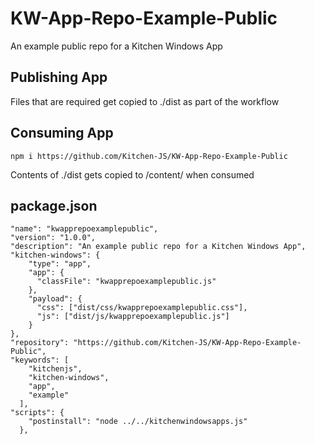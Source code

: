 # KW-App-Repo-Example-Public
An example public repo for a Kitchen Windows App

## Publishing App
Files that are required get copied to ./dist as part of the workflow

## Consuming App
```
npm i https://github.com/Kitchen-JS/KW-App-Repo-Example-Public
```
Contents of ./dist gets copied to /content/ when consumed

## package.json
```
"name": "kwapprepoexamplepublic",
"version": "1.0.0",
"description": "An example public repo for a Kitchen Windows App",
"kitchen-windows": {
    "type": "app",
    "app": {
      "classFile": "kwapprepoexamplepublic.js"
    },
    "payload": {
      "css": ["dist/css/kwapprepoexamplepublic.css"],
      "js": ["dist/js/kwapprepoexamplepublic.js"]
    }
},
"repository": "https://github.com/Kitchen-JS/KW-App-Repo-Example-Public",
"keywords": [
    "kitchenjs",
    "kitchen-windows",
    "app",
    "example"
  ],
"scripts": {
    "postinstall": "node ../../kitchenwindowsapps.js"
  },
```